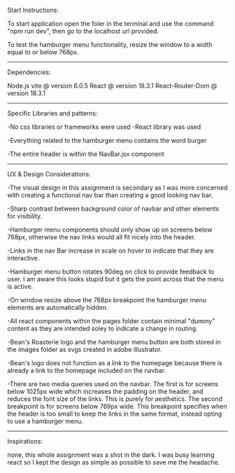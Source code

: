 Start Instructions:

To start application open the foler in the terminal and use the command "npm run dev", then go to the localhost url provided.

To test the hamburger menu functionality, resize the window to a width equal to or below 768px.

---

Dependencies:

Node.js
vite @ version 6.0.5
React @ version 18.3.1
React-Router-Dom @ version 18.3.1

---

Specific Libraries and patterns:

-No css libraries or frameworks were used
-React library was used

-Everything related to the hamburger menu contains the word burger

-The entire header is within the NavBar.jsx component

---

UX & Design Considerations:

-The visual design in this assignment is secondary as I was more concerned with creating a functional nav bar than creating a good looking nav bar.

-Sharp contrast between background color of navbar and other elements for visibility.

-Hamburger menu components should only show up on screens below 768px, otherwise the nav links would all fit nicely into the header.

-Links in the nav Bar increase in scale on hover to indicate that they are interactive.

-Hamburger menu button rotates 90deg on click to provide feedback to user. I am aware this looks stupid but it gets the point across that the menu is active.

-On window resize above the 768px breakpoint the hamburger menu elements are automatically hidden.

-All react components within the pages folder contain minimal "dummy" content as they are intended soley to indicate a change in routing.

-Bean's Roasterie logo and the hamburger menu button are both stored in the images folder as svgs created in adobe illustrator.

-Bean's logo does not function as a link to the homepage because there is already a link to the homepage included on the navbar.

-There are two media queries used on the navbar. The first is for screens below 1025px wide which increases the padding on the header, and reduces the font size of the links. This is purely for aesthetics. The second breakpoint is for screens below 769px wide. This breakpoint specifies when the header is too small to keep the links in the same format, instead opting to use a hamburger menu.

---

Inspirations:

none, this whole assignment was a shot in the dark. I was busy learning react so I kept the design as simple as possible to save me the headache.

